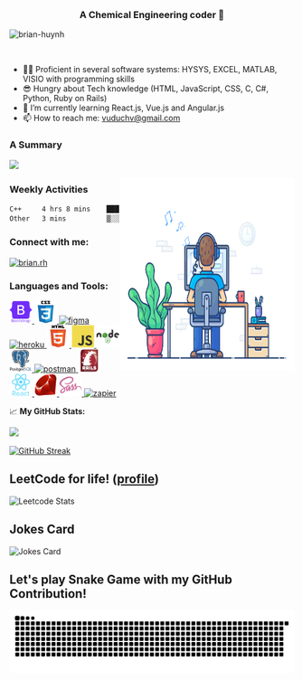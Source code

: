 <p align="center">
  <img src="https://github.com/Brianhuynh97/Brianhuynh97/blob/main/Animation.gif" alt="">
</p>

<h3 align="center">A Chemical Engineering coder 🤖</h3>

<p align="left"> <img src="https://komarev.com/ghpvc/?username=brianhuynh97&label=Profile%20views&color=0e75b6&style=flat" alt="brian-huynh" /> </p>
<a href="https://www.buymeacoffee.com/brianhuynh" target="blank"><img alt="" src="https://img.shields.io/badge/Buy%20Me%20a%20Coffee-ffdd00?style=flat&logo=buy-me-a-coffee&logoColor=black" style="vertical-align:center" /></a>

- :man_technologist: Proficient in several software systems: HYSYS, EXCEL, MATLAB, VISIO with programming skills
- :sunglasses: Hungry about Tech knowledge (HTML, JavaScript, CSS, C, C#, Python, Ruby on Rails)
- 🌱 I’m currently learning React.js, Vue.js and Angular.js
- 📫 How to reach me: vuduchv@gmail.com

### A Summary
![](https://github-profile-summary-cards.vercel.app/api/cards/profile-details?username=brianhuynh97&theme=vue)

<img align="right" alt="GIF" src="coding.gif" width="310" height="340" />

### Weekly Activities

<!--START_SECTION:waka-->

```txt
C++     4 hrs 8 mins    ████████████████████████▓   98.79 %
Other   3 mins          ▒░░░░░░░░░░░░░░░░░░░░░░░░   01.21 %
```

<!--END_SECTION:waka-->

<h3 align="left">Connect with me:</h3>
<p align="left">
  <a href="https://medium.com/@vuduchv" target="blank"><img align="center" src="https://raw.githubusercontent.com/rahuldkjain/github-profile-readme-generator/master/src/images/icons/Social/medium.svg" alt="brian.rh" height="30" width="40" /></a>
</p>

<h3 align="left">Languages and Tools:</h3>
<p align="left"> <a href="https://getbootstrap.com" target="_blank"> <img src="https://raw.githubusercontent.com/devicons/devicon/master/icons/bootstrap/bootstrap-plain-wordmark.svg" alt="bootstrap" width="40" height="40"/> </a> <a href="https://www.w3schools.com/css/" target="_blank"> <img src="https://raw.githubusercontent.com/devicons/devicon/master/icons/css3/css3-original-wordmark.svg" alt="css3" width="40" height="40"/> </a> <a href="https://www.figma.com/" target="_blank"> <img src="https://www.vectorlogo.zone/logos/figma/figma-icon.svg" alt="figma" width="40" height="40"/> </a> <a href="https://heroku.com" target="_blank"> <img src="https://www.vectorlogo.zone/logos/heroku/heroku-icon.svg" alt="heroku" width="40" height="40"/> </a> <a href="https://www.w3.org/html/" target="_blank"> <img src="https://raw.githubusercontent.com/devicons/devicon/master/icons/html5/html5-original-wordmark.svg" alt="html5" width="40" height="40"/> </a> <a href="https://developer.mozilla.org/en-US/docs/Web/JavaScript" target="_blank"> <img src="https://raw.githubusercontent.com/devicons/devicon/master/icons/javascript/javascript-original.svg" alt="javascript" width="40" height="40"/> </a> <a href="https://nodejs.org" target="_blank"> <img src="https://raw.githubusercontent.com/devicons/devicon/master/icons/nodejs/nodejs-original-wordmark.svg" alt="nodejs" width="40" height="40"/> </a> <a href="https://www.postgresql.org" target="_blank"> <img src="https://raw.githubusercontent.com/devicons/devicon/master/icons/postgresql/postgresql-original-wordmark.svg" alt="postgresql" width="40" height="40"/> </a> <a href="https://postman.com" target="_blank"> <img src="https://www.vectorlogo.zone/logos/getpostman/getpostman-icon.svg" alt="postman" width="40" height="40"/> </a> <a href="https://rubyonrails.org" target="_blank"> <img src="https://raw.githubusercontent.com/devicons/devicon/master/icons/rails/rails-original-wordmark.svg" alt="rails" width="40" height="40"/> </a> <a href="https://reactjs.org/" target="_blank"> <img src="https://raw.githubusercontent.com/devicons/devicon/master/icons/react/react-original-wordmark.svg" alt="react" width="40" height="40"/> </a> <a href="https://www.ruby-lang.org/en/" target="_blank"> <img src="https://raw.githubusercontent.com/devicons/devicon/master/icons/ruby/ruby-original.svg" alt="ruby" width="40" height="40"/> </a> <a href="https://sass-lang.com" target="_blank"> <img src="https://raw.githubusercontent.com/devicons/devicon/master/icons/sass/sass-original.svg" alt="sass" width="40" height="40"/> </a> <a href="https://zapier.com" target="_blank"> <img src="https://www.vectorlogo.zone/logos/zapier/zapier-icon.svg" alt="zapier" width="40" height="40"/> </a> </p>

📈 **My GitHub Stats:**

<p>
  <img height="180em" src="https://github-readme-stats.vercel.app/api/top-langs/?username=brianhuynh97&exclude_repo=KNN-Image-Classification&show_icons=true&hide_border=true&layout=compact&langs_count=8"/>
</p>

 [![GitHub Streak](https://github-readme-streak-stats.herokuapp.com/?user=brianhuynh97)](https://git.io/streak-stats)


## LeetCode for life! ([profile](https://leetcode.com/brianhuynh1503))
![Leetcode Stats](https://leetcard.jacoblin.cool/Brianhuynh1503?theme=dark)
<!-- Markdown -->

## Jokes Card
<img src="https://readme-jokes.vercel.app/api?hideBorder&theme=buefy" alt="Jokes Card" />

## Let's play Snake Game with my GitHub Contribution!
![Snake animation](https://github.com/Brianhuynh97/Brianhuynh97/blob/output/github-contribution-grid-snake.svg)

